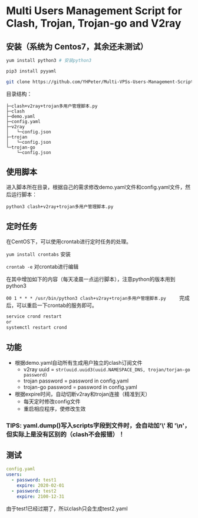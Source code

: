 # Multi Users Management Script for Clash, Trojan, Trojan-go and V2ray

## 安装（系统为 Centos7，其余还未测试）

```bash
yum install python3 # 安装python3

pip3 install pyyaml

git clone https://github.com/YHPeter/Multi-VPSs-Users-Management-Script-for-Trojan-and-V2ray.git
```

目录结构：

``` tree
├─clash+v2ray+trojan多用户管理脚本.py
├─clash
├─demo.yaml
├─config.yaml
├─v2ray
│   └─config.json
├─trojan
│   └─config.json
└─trojan-go
    └─config.json
```

## 使用脚本

进入脚本所在目录，根据自己的需求修改demo.yaml文件和config.yaml文件，然后运行脚本：

```python3 clash+v2ray+trojan多用户管理脚本.py```

## 定时任务

在CentOS下，可以使用crontab进行定时任务的处理。

```yum install crontabs``` 安装

```crontab -e``` 对crontab进行编辑

在其中增加如下的内容（每天凌晨一点运行脚本），注意python的版本用到 python3

```00 1 * * * /usr/bin/python3 clash+v2ray+trojan多用户管理脚本.py```
　　
完成后，可以重启一下crontab的服务即可。

```bash
service crond restart
or
systemctl restart crond 
```

## 功能

- 根据demo.yaml自动所有生成用户独立的clash订阅文件
  - v2ray uuid = ```str(uuid.uuid3(uuid.NAMESPACE_DNS, trojan/torjan-go password)```
  - trojan password = password in config.yaml
  - trojan-go password = password in config.yaml
- 根据expire时间，自动切断v2ray和trojan连接（精准到天）
  - 每天定时修改config文件
  - 重启相应程序，使修改生效

### TIPS: yaml.dump()写入scripts字段到文件时，会自动加'\\' 和 '\n'，但实际上是没有区别的（clash不会报错）！

## 测试

``` yaml
config.yaml
users: 
  - password: test1
    expire: 2020-02-01
  - password: test2
    expire: 2100-12-31
```

由于test1已经过期了，所以clash只会生成test2.yaml